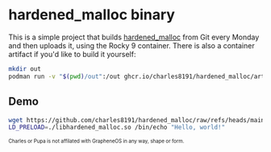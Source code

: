 # hardened_malloc binary 

This is a simple project that builds [hardened_malloc](https://github.com/GrapheneOS/hardened_malloc) from Git every Monday and then uploads it, using the Rocky 9 container. There is also a container artifact if you'd like to build it yourself:

```bash
mkdir out
podman run -v "$(pwd)/out":/out ghcr.io/charles8191/hardened_malloc/artifact 
```

## Demo

```bash
wget https://github.com/charles8191/hardened_malloc/raw/refs/heads/main/libhardened_malloc.so
LD_PRELOAD=./libhardened_malloc.so /bin/echo "Hello, world!"
```

<sup><sub>Charles or Pupa is not affilated with GrapheneOS in any way, shape or form.</sub></sup>
